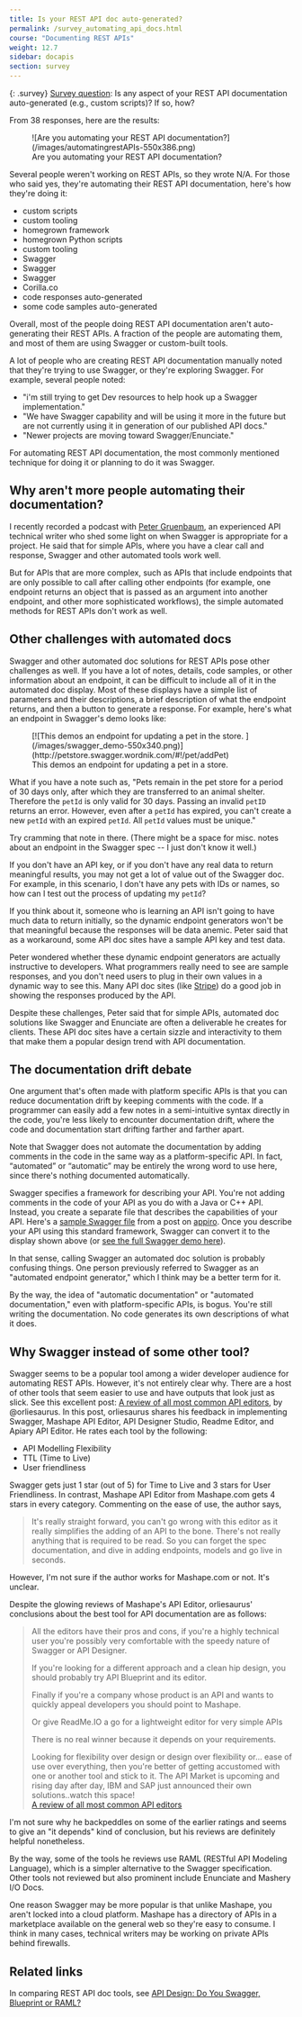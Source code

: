 ```yaml
---
title: Is your REST API doc auto-generated?
permalink: /survey_automating_api_docs.html
course: "Documenting REST APIs"
weight: 12.7
sidebar: docapis
section: survey
---
```


{: .survey}
[Survey question](survey_introduction): Is any aspect of your REST API documentation auto-generated (e.g., custom scripts)? If so, how?

From 38 responses, here are the results:

<figure>![Are you automating your REST API documentation?](/images/automatingrestAPIs-550x386.png)

<figcaption>Are you automating your REST API documentation?</figcaption>

</figure>

Several people weren't working on REST APIs, so they wrote N/A. For those who said yes, they're automating their REST API documentation, here's how they're doing it:

*   custom scripts
*   custom tooling
*   homegrown framework
*   homegrown Python scripts
*   custom tooling
*   Swagger
*   Swagger
*   Swagger
*   Corilla.co
*   code responses auto-generated
*   some code samples auto-generated

Overall, most of the people doing REST API documentation aren't auto-generating their REST APIs. A fraction of the people are automating them, and most of them are using Swagger or custom-built tools.

A lot of people who are creating REST API documentation manually noted that they're trying to use Swagger, or they're exploring Swagger. For example, several people noted:

*   "i'm still trying to get Dev resources to help hook up a Swagger implementation."
*   "We have Swagger capability and will be using it more in the future but are not currently using it in generation of our published API docs."
*   "Newer projects are moving toward Swagger/Enunciate."

For automating REST API documentation, the most commonly mentioned technique for doing it or planning to do it was Swagger.

## Why aren't more people automating their documentation?

I recently recorded a podcast with [Peter Gruenbaum](http://sdkbridge.com), an experienced API technical writer who shed some light on when Swagger is appropriate for a project. He said that for simple APIs, where you have a clear call and response, Swagger and other automated tools work well.

But for APIs that are more complex, such as APIs that include endpoints that are only possible to call after calling other endpoints (for example, one endpoint returns an object that is passed as an argument into another endpoint, and other more sophisticated workflows), the simple automated methods for REST APIs don't work as well.

## Other challenges with automated docs

Swagger and other automated doc solutions for REST APIs pose other challenges as well. If you have a lot of notes, details, code samples, or other information about an endpoint, it can be difficult to include all of it in the automated doc display. Most of these displays have a simple list of parameters and their descriptions, a brief description of what the endpoint returns, and then a button to generate a response. For example, here's what an endpoint in Swagger's demo looks like:

<figure>[![This demos an endpoint for updating a pet in the store. ](/images/swagger_demo-550x340.png)](http://petstore.swagger.wordnik.com/#!/pet/addPet)

<figcaption>This demos an endpoint for updating a pet in a store.</figcaption>

</figure>

What if you have a note such as, "Pets remain in the pet store for a period of 30 days only, after which they are transferred to an animal shelter. Therefore the `petId` is only valid for 30 days. Passing an invalid `petID` returns an error. However, even after a `petId` has expired, you can't create a new `petId` with an expired `petId`. All `petId` values must be unique."

Try cramming that note in there. (There might be a space for misc. notes about an endpoint in the Swagger spec -- I just don't know it well.)

If you don't have an API key, or if you don't have any real data to return meaningful results, you may not get a lot of value out of the Swagger doc. For example, in this scenario, I don't have any pets with IDs or names, so how can I test out the process of updating my `petId`?

If you think about it, someone who is learning an API isn't going to have much data to return initially, so the dynamic endpoint generators won't be that meaningful because the responses will be data anemic. Peter said that as a workaround, some API doc sites have a sample API key and test data.

Peter wondered whether these dynamic endpoint generators are actually instructive to developers. What programmers really need to see are sample responses, and you don't need users to plug in their own values in a dynamic way to see this. Many API doc sites (like [Stripe](https://stripe.com/docs/api)) do a good job in showing the responses produced by the API.

Despite these challenges, Peter said that for simple APIs, automated doc solutions like Swagger and Enunciate are often a deliverable he creates for clients. These API doc sites have a certain sizzle and interactivity to them that make them a popular design trend with API documentation.

## The documentation drift debate

One argument that's often made with platform specific APIs is that you can reduce documentation drift by keeping comments with the code. If a programmer can easily add a few notes in a semi-intuitive syntax directly in the code, you're less likely to encounter documentation drift, where the code and documentation start drifting farther and farther apart.

Note that Swagger does not automate the documentation by adding comments in the code in the same way as a platform-specific API. In fact, “automated” or “automatic” may be entirely the wrong word to use here, since there's nothing documented automatically.

Swagger specifies a framework for describing your API. You're not adding comments in the code of your API as you do with a Java or C++ API. Instead, you create a separate file that describes the capabilities of your API. Here's a [sample Swagger file](https://github.com/appirio-tech/lc1-challenge-service/blob/85160966dbf2cc9a0023e185a8fb99f5c98b9e86/api/swagger/swagger.yaml) from a post on [appiro](http://appirio.com/category/tech-blog/2014/10/writing-documentation-first-api/). Once you describe your API using this standard framework, Swagger can convert it to the display shown above (or [see the full Swagger demo here](http://petstore.swagger.wordnik.com/)).

In that sense, calling Swagger an automated doc solution is probably confusing things. One person previously referred to Swagger as an "automated endpoint generator," which I think may be a better term for it.

By the way, the idea of "automatic documentation" or "automated documentation," even with platform-specific APIs, is bogus. You're still writing the documentation. No code generates its own descriptions of what it does.

## Why Swagger instead of some other tool?

Swagger seems to be a popular tool among a wider developer audience for automating REST APIs. However, it's not entirely clear why. There are a host of other tools that seem easier to use and have outputs that look just as slick. See this excellent post: [A review of all most common API editors](https://medium.com/@orliesaurus/a-review-of-all-most-common-api-editors-6a720dc4f4e6), by @orliesaurus. In this post, orliesaurus shares his feedback in implementing Swagger, Mashape API Editor, API Designer Studio, Readme Editor, and Apiary API Editor. He rates each tool by the following:

*   API Modelling Flexibility
*   TTL (Time to Live)
*   User friendliness

Swagger gets just 1 star (out of 5) for Time to Live and 3 stars for User Friendliness. In contrast, Mashape API Editor from Mashape.com gets 4 stars in every category. Commenting on the ease of use, the author says,

> It's really straight forward, you can't go wrong with this editor as it really simplifies the adding of an API to the bone. There's not really anything that is required to be read. So you can forget the spec documentation, and dive in adding endpoints, models and go live in seconds.

However, I'm not sure if the author works for Mashape.com or not. It's unclear.

Despite the glowing reviews of Mashape's API Editor, orliesaurus' conclusions about the best tool for API documentation are as follows:

> All the editors have their pros and cons, if you're a highly technical user you're possibly very comfortable with the speedy nature of Swagger or API Designer.
>
> If you're looking for a different approach and a clean hip design, you should probably try API Blueprint and its editor.
>
> Finally if you're a company whose product is an API and wants to quickly appeal developers you should point to Mashape.
>
> Or give ReadMe.IO a go for a lightweight editor for very simple APIs
>
> There is no real winner because it depends on your requirements.
>
> Looking for flexibility over design or design over flexibility or… ease of use over everything, then you're better of getting accustomed with one or another tool and stick to it. The API Market is upcoming and rising day after day, IBM and SAP just announced their own solutions..watch this space!  
> [A review of all most common API editors](https://medium.com/@orliesaurus/a-review-of-all-most-common-api-editors-6a720dc4f4e6)

I'm not sure why he backpeddles on some of the earlier ratings and seems to give an "it depends" kind of conclusion, but his reviews are definitely helpful nonetheless.

By the way, some of the tools he reviews use RAML (RESTful API Modeling Language), which is a simpler alternative to the Swagger specification. Other tools not reviewed but also prominent include Enunciate and Mashery I/O Docs.

One reason Swagger may be more popular is that unlike Mashape, you aren't locked into a cloud platform. Mashape has a directory of APIs in a marketplace available on the general web so they're easy to consume. I think in many cases, technical writers may be working on private APIs behind firewalls.

## Related links

In comparing REST API doc tools, see [API Design: Do You Swagger, Blueprint or RAML?](http://apievangelist.com/2014/01/16/api-design-do-you-swagger-blueprint-or-raml/)
